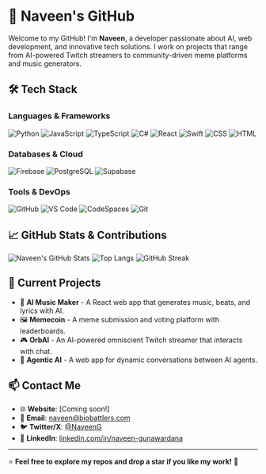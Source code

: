 # 🚀 Naveen's GitHub

Welcome to my GitHub! I'm **Naveen**, a developer passionate about AI, web development, and innovative tech solutions. I work on projects that range from AI-powered Twitch streamers to community-driven meme platforms and music generators. 

## 🛠️ Tech Stack

### **Languages & Frameworks**
![Python](https://img.shields.io/badge/Python-3776AB?style=for-the-badge&logo=python&logoColor=white)
![JavaScript](https://img.shields.io/badge/JavaScript-F7DF1E?style=for-the-badge&logo=javascript&logoColor=black)
![TypeScript](https://img.shields.io/badge/TypeScript-3178C6?style=for-the-badge&logo=typescript&logoColor=white)
![C#](https://img.shields.io/badge/C%23-239120?style=for-the-badge&logo=c-sharp&logoColor=white)
![React](https://img.shields.io/badge/React-61DAFB?style=for-the-badge&logo=react&logoColor=black)
![Swift](https://img.shields.io/badge/Swift-FA7343?style=for-the-badge&logo=swift&logoColor=white)
![CSS](https://img.shields.io/badge/CSS3-1572B6?style=for-the-badge&logo=css3&logoColor=white)
![HTML](https://img.shields.io/badge/HTML5-E34F26?style=for-the-badge&logo=html5&logoColor=white)

### **Databases & Cloud**
![Firebase](https://img.shields.io/badge/Firebase-FFCA28?style=for-the-badge&logo=firebase&logoColor=black)
![PostgreSQL](https://img.shields.io/badge/PostgreSQL-336791?style=for-the-badge&logo=postgresql&logoColor=white)
![Supabase](https://img.shields.io/badge/Supabase-3ECF8E?style=for-the-badge&logo=supabase&logoColor=white)

### **Tools & DevOps**
![GitHub](https://img.shields.io/badge/GitHub-181717?style=for-the-badge&logo=github&logoColor=white)
![VS Code](https://img.shields.io/badge/VS%20Code-007ACC?style=for-the-badge&logo=visual-studio-code&logoColor=white)
![CodeSpaces](https://img.shields.io/badge/CodeSpaces-181717?style=for-the-badge&logo=github&logoColor=white)
![Git](https://img.shields.io/badge/Git-F05032?style=for-the-badge&logo=git&logoColor=white)

## 📈 GitHub Stats & Contributions
![Naveen's GitHub Stats](https://github-readme-stats.vercel.app/api?username=NaveenG&show_icons=true&theme=radical)
![Top Langs](https://github-readme-stats.vercel.app/api/top-langs/?username=NaveenG&layout=compact&theme=radical)
![GitHub Streak](https://github-readme-streak-stats.herokuapp.com/?user=NaveenG&theme=radical)

## 🚧 Current Projects

- 🎵 **AI Music Maker** - A React web app that generates music, beats, and lyrics with AI.
- 🖼️ **Memecoin** - A meme submission and voting platform with leaderboards.
- 🎮 **OrbAI** - An AI-powered omniscient Twitch streamer that interacts with chat.
- 🤖 **Agentic AI** - A web app for dynamic conversations between AI agents.

## 📫 Contact Me

- 🌐 **Website**: [Coming soon!]
- 📧 **Email**: naveen@biobattlers.com
- 🐦 **Twitter/X**: [@NaveenG](https://twitter.com/NaveenG)
- 💼 **LinkedIn**: [linkedin.com/in/naveen-gunawardana](https://linkedin.com/in/naveen-gunawardana)

---

⭐ **Feel free to explore my repos and drop a star if you like my work!** 🚀
